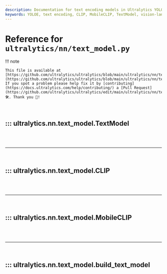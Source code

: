 ```yaml
---
description: Documentation for text encoding models in Ultralytics YOLOE, supporting both OpenAI CLIP and Apple MobileCLIP implementations for vision-language tasks.
keywords: YOLOE, text encoding, CLIP, MobileCLIP, TextModel, vision-language models, embeddings, Ultralytics, deep learning
---
```


# Reference for `ultralytics/nn/text_model.py`

!!! note

    This file is available at [https://github.com/ultralytics/ultralytics/blob/main/ultralytics/nn/text_model.py](https://github.com/ultralytics/ultralytics/blob/main/ultralytics/nn/text_model.py). If you spot a problem please help fix it by [contributing](https://docs.ultralytics.com/help/contributing/) a [Pull Request](https://github.com/ultralytics/ultralytics/edit/main/ultralytics/nn/text_model.py) 🛠️. Thank you 🙏!

<br>

## ::: ultralytics.nn.text_model.TextModel

<br><br><hr><br>

## ::: ultralytics.nn.text_model.CLIP

<br><br><hr><br>

## ::: ultralytics.nn.text_model.MobileCLIP

<br><br><hr><br>

## ::: ultralytics.nn.text_model.build_text_model

<br><br>
